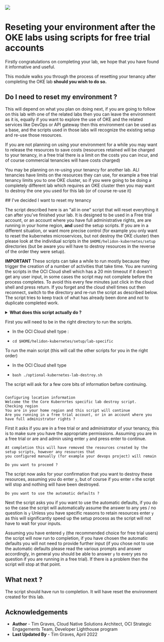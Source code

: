 ![](../../../common/images/customer.logo2.png)

# Reseting your environment after the OKE labs using scripts for free trial accounts

Firstly congratulations on completing your lab, we hope that you have found it informative and useful.

This module walks you through the process of resetting your tenancy after completing the OKE lab **should you wish to do so.**

## Do I need to reset my environment ?

This will depend on what you plan on doing next, if you are going to follow on this lab with one of the related labs then you can leave the environment as it is, equally if you want to explore the use of OKE and the related services like DevOps or API gateway then this environment can be used as a base, and the scripts used in those labs will recognize the existing setup and re-use those resources.

If you are not planning on using your environment for a while you may want to release the resources to save costs (resources retained will be charged to your tenancy, in a free trial there is a limit on the costs you can incur, and of course commercial tenancies will have costs charged)

You may be planning on re-using your tenancy for another lab. ALl tenancies have limits on the resources they can use, for example a free trial tenancy limits you to one OKE cluster, so if you were going to be doing a completely different lab which requires an OKE cluster then you may want to destroy the one you used for this lab (or of course re-use it)

## I've decided I want to reset my tenancy

The script described here is an  "all in one" script that will reset everything it can after you've finished your lab. It is designed to be used in a Free trial account, or an account where you have full administrative rights, are are running in your home region, **and** used the setup scripts. If you are in a different situation,  or want more precise control (for example you only want to reset the kubernetes microservices, but not destroy the OKE cluster) then please look at the individual scripts in the `$HOME/helidon-kubernetes/setup` directories (but be aware you will have to destroy resources in the reverse of the order they were setup).

**IMPORTANT** These scripts can take a while to run mostly because they trigger the creation of a number of activities that take time. You are running the scripts in the OCI Cloud shell which has a 20 min timeout if it doesn't get any user input, in some cases the script may not complete before the process completes. To avoid this every few minutes just click in the cloud shell and press return. If you forget and the cloud shell times out then reconnect, switch to the directory and re-run the script as described below. The script tries to keep track of what has already been done and not to duplicate completed work.

<details><summary><b>What does this script actually do ?</b></summary> 

This script will perform the following tasks, where possible you have already used the setup script to do a task then the resource will be re-used.

  - It will attempt to delete any namespaces setup in the optional labs (monitoring, logging and linkerd)
  - It will attempt to delete any namespaces setup in the kubernetes core (ingress-nginx)
  - Delete the microservices images and repos in OCIR
  - Delete the auth token created to access OCIR (it will not logout of docker though)
  - Reset the Kubernetes cluster to it's defult state by deleting the microservices and related objects
  - Reset the Kubernetes configuration files (ingress rules, config info etc.)
  - Terminate the Kubernetes cluster
  - Terminate the database and destroy test data
  - Attempt to remove your working a compartment (this will fail if it contains resources you've created)
  - Remove gathered basic information such as your initials
  - Remove the downloaded step certificate manager and certificates it's generated
  
Note that if a resource was reused (for example the database) then it will not delete those resources.

In some situations the compartment cannot be deleted, this is because some resources are destroyed in the background, of in some cases are scheduled for later deletion, and a compartment cannot be deleted while it contains existing resources (even if they are going through their deletion process)

</details>

  First you will need to be in the right directory to run the scripts.
  
  - In the OCI Cloud shell type :
  
  - `cd $HOME/helidon-kubernetes/setup/lab-specific`
  
  
  To run the main script (this will call the other scripts for you in the right order)
  
  - In the OCI Cloud shell type
  
  - `bash ./optional-kubernetes-lab-destroy.sh`
  
  The script will ask for a few core bits of information before continuing.
  
  ```
  
Configuring location information
Welcome the the Core Kubernrtes specific lab destroy script.
Checking region
You are in your home region and this script will continue
Are you running in a free trial account, or in an account where you have full administrator rights ?
```
  
  First it asks if you are in a free trial or and administrator of your tenancy, this is to make sure you have the appropriate permissions. Assuming you are in a free trial or are and admin using enter `y` and press enter to continue.
  
  ```
At completion this will have removed the resources created by the setup scripts, however any resources that
you configured manually (for example your devops project) will remain

Do you want to proceed ?
```

  The script now asks for your confirmation that you want to destroy these resources, assuming you do enter `y`, but of course if you enter `n` the script will stop and nothing will have been destroyed.

```
Do you want to use the automatic defaults ?
```

  Next the script asks you if you want to use the automatic defaults, if you do so the case the script will automatically assume the answer to any yes / no question is `y` Unless you have specific reasons to retain resources enter `y` as this will significantly speed up the setup process as the script will not have to wait for your inputs.
  
  Assuming you have entered `y` (the recommended choice for free trial users) the script will now run to completion, if you have chosen the automatic defaults you will not need to provide further input (if you chose not to use the automatic defaults please read the various prompts and answer accordingly, in general you should be able to answer `y` to every yes  no question if you are running in a free trial). If there is a problem then the script will stop at that point.
  
## What next ?

The script should have run to completion. It will have reset the environment created for this lab.

## Acknowledgements

* **Author** - Tim Graves, Cloud Native Solutions Architect, OCI Strategic Engagements Team, Developer Lighthouse program
* **Last Updated By** - Tim Graves, April 2022